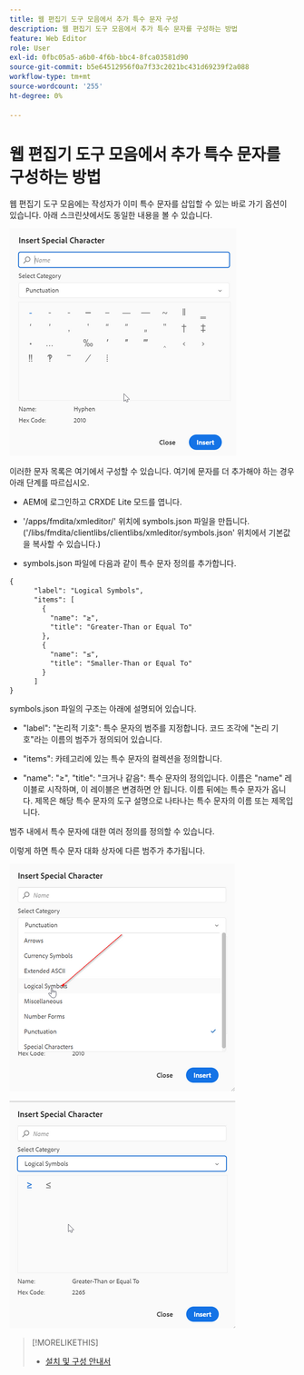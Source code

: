 ```yaml
---
title: 웹 편집기 도구 모음에서 추가 특수 문자 구성
description: 웹 편집기 도구 모음에서 추가 특수 문자를 구성하는 방법
feature: Web Editor
role: User
exl-id: 0fbc05a5-a6b0-4f6b-bbc4-8fca03581d90
source-git-commit: b5e64512956f0a7f33c2021bc431d69239f2a088
workflow-type: tm+mt
source-wordcount: '255'
ht-degree: 0%

---
```


# 웹 편집기 도구 모음에서 추가 특수 문자를 구성하는 방법

웹 편집기 도구 모음에는 작성자가 이미 특수 문자를 삽입할 수 있는 바로 가기 옵션이 있습니다.
아래 스크린샷에서도 동일한 내용을 볼 수 있습니다.

![특수 문자](assets/special-chars.png)


이러한 문자 목록은 여기에서 구성할 수 있습니다. 여기에 문자를 더 추가해야 하는 경우 아래 단계를 따르십시오.

+ AEM에 로그인하고 CRXDE Lite 모드를 엽니다.

+ &#39;/apps/fmdita/xmleditor/&#39; 위치에 symbols.json 파일을 만듭니다. (&#39;/libs/fmdita/clientlibs/clientlibs/xmleditor/symbols.json&#39; 위치에서 기본값을 복사할 수 있습니다.)

+ symbols.json 파일에 다음과 같이 특수 문자 정의를 추가합니다.

```
{
      "label": "Logical Symbols",
      "items": [
        {
          "name": "≥",
          "title": "Greater-Than or Equal To"
        },
        {
          "name": "≤",
          "title": "Smaller-Than or Equal To"
        }
      ]
}
```

symbols.json 파일의 구조는 아래에 설명되어 있습니다.

+ &quot;label&quot;: &quot;논리적 기호&quot;: 특수 문자의 범주를 지정합니다. 코드 조각에 &quot;논리 기호&quot;라는 이름의 범주가 정의되어 있습니다.

+ &quot;items&quot;: 카테고리에 있는 특수 문자의 컬렉션을 정의합니다.

+ &quot;name&quot;: &quot;≥&quot;, &quot;title&quot;: &quot;크거나 같음&quot;: 특수 문자의 정의입니다. 이름은 &quot;name&quot; 레이블로 시작하며, 이 레이블은 변경하면 안 됩니다. 이름 뒤에는 특수 문자가 옵니다. 제목은 해당 특수 문자의 도구 설명으로 나타나는 특수 문자의 이름 또는 제목입니다.

범주 내에서 특수 문자에 대한 여러 정의를 정의할 수 있습니다.

이렇게 하면 특수 문자 대화 상자에 다른 범주가 추가됩니다.

![특수 기호 범주](assets/special-char-category.png)

![특수 문자 삽입](assets/insert-special-char.png)

>[!MORELIKETHIS]
>
>+ [설치 및 구성 안내서](https://helpx.adobe.com/content/dam/help/en/xml-documentation-solution/3-6/XML-Documentation-for-Adobe-Experience-Manager_Installation-Configuration-Guide_EN.pdf)


